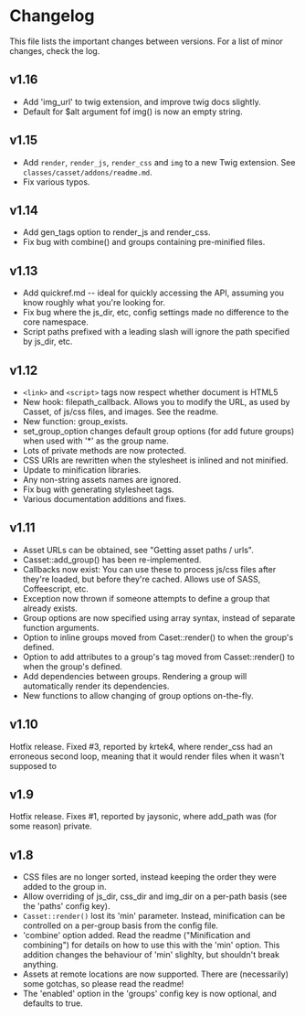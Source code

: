 Changelog
=========

This file lists the important changes between versions. For a list of minor changes, check the log.

v1.16
-----
 - Add 'img_url' to twig extension, and improve twig docs slightly.
 - Default for $alt argument fof img() is now an empty string.

v1.15
----
 - Add `render`, `render_js`, `render_css` and `img` to a new Twig extension. See `classes/casset/addons/readme.md`.
 - Fix various typos.

v1.14
-----
 - Add gen_tags option to render_js and render_css.
 - Fix bug with combine() and groups containing pre-minified files.

v1.13
-----
 - Add quickref.md -- ideal for quickly accessing the API, assuming you know roughly what you're looking for.
 - Fix bug where the js_dir, etc, config settings made no difference to the core namespace.
 - Script paths prefixed with a leading slash will ignore the path specified by js_dir, etc.

v1.12
-----
 - `<link>` and `<script>` tags now respect whether document is HTML5
 - New hook: filepath_callback. Allows you to modify the URL, as used by Casset, of js/css files, and images. See the readme.
 - New function: group_exists.
 - set_group_option changes default group options (for add future groups) when used with '*' as the group name.
 - Lots of private methods are now protected.
 - CSS URIs are rewritten when the stylesheet is inlined and not minified.
 - Update to minification libraries.
 - Any non-string assets names are ignored.
 - Fix bug with generating stylesheet tags.
 - Various documentation additions and fixes.

v1.11
-----
 - Asset URLs can be obtained, see "Getting asset paths / urls".
 - Casset::add_group() has been re-implemented.
 - Callbacks now exist: You can use these to process js/css files after they're loaded, but before they're cached. Allows use of SASS, Coffeescript, etc.
 - Exception now thrown if someone attempts to define a group that already exists.
 - Group options are now specified using array syntax, instead of separate function arguments.
 - Option to inline groups moved from Caset::render() to when the group's defined.
 - Option to add attributes to a group's tag moved from Casset::render() to when the group's defined.
 - Add dependencies between groups. Rendering a group will automatically render its dependencies.
 - New functions to allow changing of group options on-the-fly.

v1.10
-----
Hotfix release.
Fixed #3, reported by krtek4, where render_css had an erroneous second loop, meaning that it would render files when it wasn't supposed to

v1.9
---
Hotfix release.
Fixes #1, reported by jaysonic, where add_path was (for some reason) private.

v1.8
----

- CSS files are no longer sorted, instead keeping the order they were added to the group in.
- Allow overriding of js_dir, css_dir and img_dir on a per-path basis (see the 'paths' config key).
- `Casset::render()` lost its 'min' parameter. Instead, minification can be controlled on a per-group basis from the config file.
- 'combine' option added. Read the readme ("Minification and combining") for details on how to use this with the 'min' option. This addition changes the behaviour of 'min' slighlty, but shouldn't break anything.
- Assets at remote locations are now supported. There are (necessarily) some gotchas, so please read the readme!
- The 'enabled' option in the 'groups' config key is now optional, and defaults to true.
